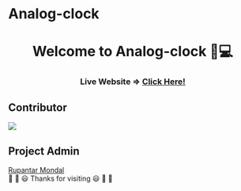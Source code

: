 # Analog-clock
<div align="center">
  <h1>Welcome to Analog-clock 👋💻</h1>
  <h3>Live Website =>  <a href="https://rik-21.github.io/Analog-clock.github.io/">Click Here!</a></h3>
</div>


##  Contributor
 



<a href="https://github.com/Rik-21/Profile-Website/graphs/contributors">
  <img src="https://contrib.rocks/image?repo=Rik-21/Profile-Website" />
</a>




##  Project Admin

<a href="https://github.com/Rik-21">Rupantar Mondal</a>
<br>
🎉 🎊 😃 Thanks for visiting 😃 🎊 🎉